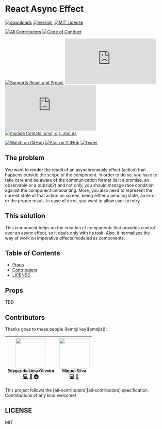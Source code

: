 # React Async Effect

[![downloads][downloads-badge]][npmcharts] [![version][version-badge]][package]
[![MIT License][license-badge]][license]

[![All Contributors](https://img.shields.io/badge/all_contributors-2-orange.svg?style=flat-square)](#contributors)
[![Code of Conduct][coc-badge]][coc]

[![Supports React and Preact][react-badge]][react]
[![size][size-badge]][unpkg-dist] [![gzip size][gzip-badge]][unpkg-dist]
[![module formats: umd, cjs, and es][module-formats-badge]][unpkg-dist]

[![Watch on GitHub][github-watch-badge]][github-watch]
[![Star on GitHub][github-star-badge]][github-star]
[![Tweet][twitter-badge]][twitter]

## The problem

You want to render the result of an asynchronously effect (action) that happens
outside the scope of the component. In order to do so, you have to take care and
be aware of the communication format (is it a promise, an observable or a
pubsub?) and not only, you should manage race condition against the component
unmounting. More, you also need to represent the current state of that action on
screen, being either a pending state, an error or the proper result. In case of
error, you want to allow user to retry.

## This solution

This component helps on the creation of components that provides control over an
async effect, so it deals only with its task. Also, it normalizes the way of
work on imperative effects modeled as components.

## Table of Contents

<!-- START doctoc generated TOC please keep comment here to allow auto update -->

<!-- DON'T EDIT THIS SECTION, INSTEAD RE-RUN doctoc TO UPDATE -->

* [Props](#props)
* [Contributors](#contributors)
* [LICENSE](#license)

<!-- END doctoc generated TOC please keep comment here to allow auto update -->

## Props

TBD

## Contributors

Thanks goes to these people ([emoji key][emojis]):

<!-- ALL-CONTRIBUTORS-LIST:START - Do not remove or modify this section -->

<!-- prettier-ignore -->
| [<img src="https://avatars1.githubusercontent.com/u/566280?s=100&amp;v=4" width="100px;"/><br /><sub><b>Edygar de Lima Oliveira</b></sub>](https://github.com/edygar)<br />[💻](https://github.com/edygar/react-async-effect/commits?author=edygar "Code") [📖](https://github.com/edygar/react-async-effect/commits?author=edygar "Documentation") [🚇](#infra-edygar "Infrastructure (Hosting, Build-Tools, etc)") | [<img src="https://avatars3.githubusercontent.com/u/6819449?s=100&v=4" width="100px;"/><br /><sub><b>Miguel Silva</b></sub>](https://github.com/Miguel-Silva)<br />[💻](https://github.com/edygar/react-async-effect/commits?author=Miguel-Silva "Code") [🤔](#ideas-Miguel-Silva "Ideas, Planning, & Feedback") |
| :---: | :---: |

<!-- ALL-CONTRIBUTORS-LIST:END -->

This project follows the [all-contributors][all-contributors] specification.
Contributions of any kind welcome!

## LICENSE

MIT

[downloads-badge]: https://img.shields.io/npm/dm/react-async-effect.svg?style=flat-square
[npmcharts]: http://npmcharts.com/compare/react-async-effect
[version-badge]: https://img.shields.io/npm/v/react-async-effect.svg?style=flat-square
[package]: https://www.npmjs.com/package/react-async-effect
[license-badge]: https://img.shields.io/npm/l/react-async-effect.svg?style=flat-square
[license]: https://github.com/edygar/react-async-effect/blob/master/LICENSE
[coc-badge]: https://img.shields.io/badge/code%20of-conduct-ff69b4.svg?style=flat-square
[coc]: https://github.com/edygar/react-async-effect/blob/master/other/CODE_OF_CONDUCT.md
[react-badge]: https://img.shields.io/badge/%E2%9A%9B%EF%B8%8F-(p)react-00d8ff.svg?style=flat-square
[react]: https://facebook.github.io/react/
[size-badge]: http://img.badgesize.io/https://unpkg.com/react-async-effect/dist/react-async-effect.umd.min.js?style=flat-square&label=size
[unpkg-dist]: https://unpkg.com/react-async-effect/dist/
[gzip-badge]: http://img.badgesize.io/https://unpkg.com/react-async-effect/dist/react-async-effect.umd.min.js?label=gzip%20size&style=flat-square&compression=gzip
[module-formats-badge]: https://img.shields.io/badge/module%20formats-umd%2C%20cjs%2C%20es-green.svg?style=flat-square
[unpkg-dist]: https://unpkg.com/react-async-effect/dist/
[github-watch-badge]: https://img.shields.io/github/watchers/edygar/react-async-effect.svg?style=social
[github-watch]: https://github.com/edygar/react-async-effect/watchers
[github-star-badge]: https://img.shields.io/github/stars/edygar/react-async-effect.svg?style=social
[github-star]: https://github.com/edygar/react-async-effect/stargazers
[twitter]: https://twitter.com/intent/tweet?text=Check%20out%20react-async-effect!%20https://github.com/edygar/react-async-effect%20%F0%9F%91%8D
[twitter-badge]: https://img.shields.io/twitter/url/https/github.com/edygar/react-async-effect.svg?style=social
